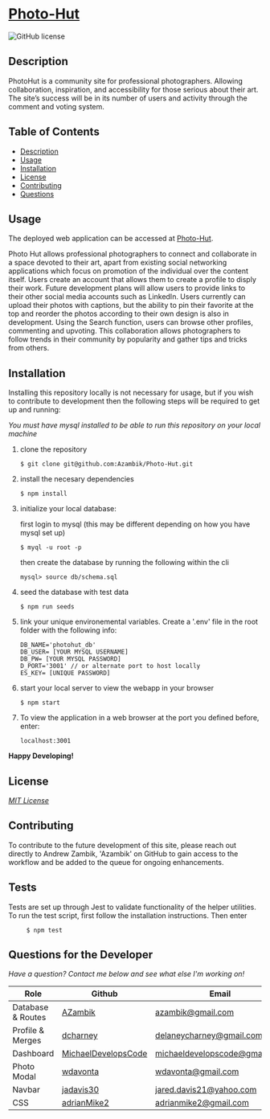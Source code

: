 # [Photo-Hut](https://ucf-photo-hut.herokuapp.com/)
 ![GitHub license](https://img.shields.io/badge/License-MIT-blue.svg)

## Description

PhotoHut is a community site for professional photographers. Allowing collaboration, inspiration, and accessibility for those serious about their art. The site’s success will be in its number of users and activity through the comment and voting system.

## Table of Contents
- [Description](#description)
- [Usage](#usage)
- [Installation](#installation)
- [License](#license)
- [Contributing](#contributing)
- [Questions](#questions-for-the-developer)

## Usage

The deployed web application can be accessed at [Photo-Hut](https://ucf-photo-hut.herokuapp.com/).

 Photo Hut allows professional photographers to connect and collaborate in a space devoted to their art, apart from existing social networking applications which focus on promotion of the individual over the content itself. Users create an account that allows them to create a profile to disply their work. Future development plans will allow users to provide links to their other social media accounts such as LinkedIn. Users currently can upload their photos with captions, but the ability to pin their favorite at the top and reorder the photos according to their own design is also in development. Using the Search function, users can browse other profiles, commenting and upvoting. This collaboration allows photographers to follow trends in their community by popularity and gather tips and tricks from others.

## Installation

Installing this repository locally is not necessary for usage, but if you wish to contribute to development then the following steps will be required to get up and running:

*You must have mysql installed to be able to run this repository on your local machine*

1. clone the repository 

       $ git clone git@github.com:Azambik/Photo-Hut.git

2. install the necesary dependencies

       $ npm install

3. initialize your local database:

   first login to mysql (this may be different depending on how you have mysql set up)

       $ myql -u root -p
   then create the database by running the following within the cli

       mysql> source db/schema.sql
4. seed the database with test data

       $ npm run seeds

5. link your unique environemental variables. Create a '.env' file in the root folder with the following info:

       DB_NAME='photohut_db'
       DB_USER= [YOUR MYSQL USERNAME]
       DB_PW= [YOUR MYSQL PASSWORD]
       D_PORT='3001' // or alternate port to host locally
       ES_KEY= [UNIQUE PASSWORD]

6. start your local server to view the webapp in your browser

       $ npm start

7. To view the application in a web browser at the port you defined before, enter:

       localhost:3001


**Happy Developing!**

## License
*[MIT License](https://www.mit.edu/~amini/LICENSE.md)*

## Contributing

To contribute to the future development of this site, please reach out directly to Andrew Zambik, 'Azambik' on GitHub to gain access to the workflow and be added to the queue for ongoing enhancements.

## Tests

Tests are set up through Jest to validate functionality of the helper utilities. To run the test script, first follow the installation instructions. Then enter

         $ npm test 


## Questions for the Developer
*Have a question? Contact me below and see what else I'm working on!*  

|  Role | Github      | Email |
| ---- | ----------- | ----------- |
| Database & Routes | [AZambik](https://www.github.com/AZambik)      | azambik@gmail.com       |
| Profile & Merges | [dcharney](https://www.github.com/dcharney)    | delaneycharney@gmail.com        |
| Dashboard | [MichaelDevelopsCode](https://www.github.com/michaeldevelopscode)| michaeldevelopscode@gmail.com|
| Photo Modal | [wdavonta](https://www.github.com/wdavonta) | wdavonta@gmail.com |
| Navbar | [jadavis30](https://www.github.com/jadavis30) | jared.davis21@yahoo.com |
| CSS | [adrianMike2](https://www.github.com/adrianmike2) | adrianmike2@gmail.com |